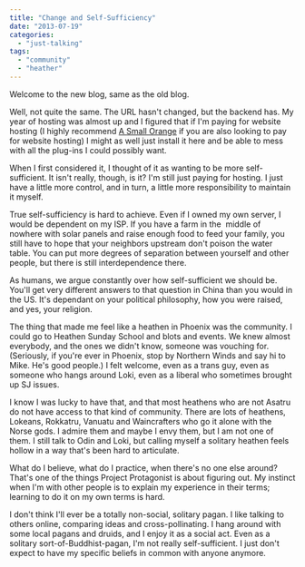 ```yaml
---
title: "Change and Self-Sufficiency"
date: "2013-07-19"
categories: 
  - "just-talking"
tags: 
  - "community"
  - "heather"
---
```


Welcome to the new blog, same as the old blog.

Well, not quite the same. The URL hasn't changed, but the backend has. My year of hosting was almost up and I figured that if I'm paying for website hosting (I highly recommend [A Small Orange](http://asmallorange) if you are also looking to pay for website hosting) I might as well just install it here and be able to mess with all the plug-ins I could possibly want.

When I first considered it, I thought of it as wanting to be more self-sufficient. It isn't really, though, is it? I'm still just paying for hosting. I just have a little more control, and in turn, a little more responsibility to maintain it myself.

True self-sufficiency is hard to achieve. Even if I owned my own server, I would be dependent on my ISP. If you have a farm in the  middle of nowhere with solar panels and raise enough food to feed your family, you still have to hope that your neighbors upstream don't poison the water table. You can put more degrees of separation between yourself and other people, but there is still interdependence there.

As humans, we argue constantly over how self-sufficient we should be. You'll get very different answers to that question in China than you would in the US. It's dependant on your political philosophy, how you were raised, and yes, your religion.

The thing that made me feel like a heathen in Phoenix was the community. I could go to Heathen Sunday School and blots and events. We knew almost everybody, and the ones we didn't know, someone was vouching for. (Seriously, if you're ever in Phoenix, stop by Northern Winds and say hi to Mike. He's good people.) I felt welcome, even as a trans guy, even as someone who hangs around Loki, even as a liberal who sometimes brought up SJ issues.

I know I was lucky to have that, and that most heathens who are not Asatru do not have access to that kind of community. There are lots of heathens, Lokeans, Rokkatru, Vanuatu and Waincrafters who go it alone with the Norse gods. I admire them and maybe I envy them, but I am not one of them. I still talk to Odin and Loki, but calling myself a solitary heathen feels hollow in a way that's been hard to articulate.

What do I believe, what do I practice, when there's no one else around? That's one of the things Project Protagonist is about figuring out. My instinct when I'm with other people is to explain my experience in their terms; learning to do it on my own terms is hard.

I don't think I'll ever be a totally non-social, solitary pagan. I like talking to others online, comparing ideas and cross-pollinating. I hang around with some local pagans and druids, and I enjoy it as a social act. Even as a solitary sort-of-Buddhist-pagan, I'm not really self-sufficient. I just don't expect to have my specific beliefs in common with anyone anymore.
